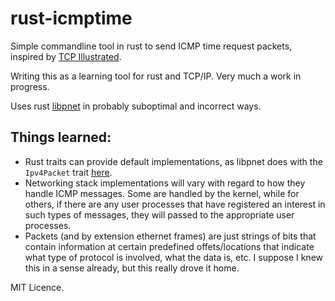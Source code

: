 # rust-icmptime

Simple commandline tool in rust to send ICMP time request packets, inspired by [TCP Illustrated](http://books.google.com/books/about/TCP_IP_Illustrated_Volume_1.html?id=a23OAn5i8R0C).

Writing this as a learning tool for rust and TCP/IP. Very much a work in progress. 

Uses rust [libpnet](https://github.com/libpnet/libpnet) in probably suboptimal and incorrect ways.

## Things learned:

* Rust traits can provide default implementations, as libpnet does with the `Ipv4Packet` trait [here](https://github.com/libpnet/libpnet/blob/4759805f054fa1d9d5c8709fa5de02a35a53bfd5/src/old_packet/ipv4.rs#L118-216).
* Networking stack implementations will vary with regard to how they handle ICMP messages. Some are handled by the kernel, while for
others, if there are any user processes that have registered an interest in such types of messages, they will passed to the appropriate
user processes.
* Packets (and by extension ethernet frames) are just strings of bits that contain information at certain predefined offets/locations that indicate what type of protocol is involved,
what the data is, etc. I suppose I knew this in a sense already, but this really drove it home.

MIT Licence.
